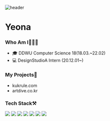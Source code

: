 <!--
**yeonakim36/yeonakim36** is a ✨ _special_ ✨ repository because its `README.md` (this file) appears on your GitHub profile.

Here are some ideas to get you started:

- 🔭 I’m currently working on ...
- 🌱 I’m currently learning ...
- 👯 I’m looking to collaborate on ...
- 🤔 I’m looking for help with ...
- 💬 Ask me about ...
- 📫 How to reach me: ...
- 😄 Pronouns: ...
- ⚡ Fun fact: ...
-->

![header](https://capsule-render.vercel.app/api?type=Slice&color=ddd6f3&height=300&section=header&text=YeonaKim's%20git💻&fontSize=90)

# Yeona

### Who Am I👩🏻‍💻
- 🎓 DDWU Computer Science 18(18.03.~22.02)
- 💻 DesignStudioA Intern (20.12.01~)

### My Projects📂
- kukrule.com
- artdive.co.kr

### Tech Stack⚒️
<img src="https://img.shields.io/badge/Android-3DDC84?style=flat-square&logo=Android&logoColor=white"/></a> <img src="https://img.shields.io/badge/java-3766AB?style=flat-square&logo=java&logoColor=white"/>
<img src="https://img.shields.io/badge/javaScript-f59b25?style=flat-square&logo=javascript&logoColor=white"/>
<img src="https://img.shields.io/badge/jquery-f8a980?style=flat-square&logo=jquery&logoColor=white"/>
<img src="https://img.shields.io/badge/spring-0cb04f?style=flat-square&logo=spring_creators&logoColor=white"/>
<img src="https://img.shields.io/badge/mysql-0061af?style=flat-square&logo=mysql&logoColor=white"/>
<img src="https://img.shields.io/badge/C-2a4c72?style=flat-square&logo=c&logoColor=white"/>


